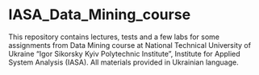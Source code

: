 # IASA_Data_Mining_course
This repository contains lectures, tests and a few labs for some assignments from Data Mining course at National Technical University of Ukraine
“Igor Sikorsky Kyiv Polytechnic Institute”, Institute for Applied System Analysis (IASA). All materials provided in Ukrainian language. 
